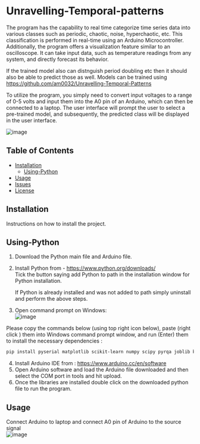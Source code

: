 # Unravelling-Temporal-patterns   

The program has the capability to real time categorize time series data into various classes such as periodic, chaotic, noise, hyperchaotic, etc. This classification is performed in real-time using an Arduino Microcontroller. Additionally, the program offers a visualization feature similar to an oscilloscope. It can take input data, such as temperature readings from any system, and directly forecast its behavior.

If the trained model also can distnguish period doubling etc then it should also be able to predict those as well. Models can be trained using https://github.com/am0032/Unravelling-Temporal-Patterns

To utilize the program, you simply need to convert input voltages to a range of 0-5 volts and input them into the A0 pin of an Arduino, which can then be connected to a laptop. The user interface will prompt the user to select a pre-trained model, and subsequently, the predicted class will be displayed in the user interface.

![image](https://github.com/am0032/Real-Time-ML-Classification-of-Time-Series/assets/123314532/316bbc24-763c-43d8-8eb1-3ebc171479d4)

   
 


## Table of Contents
- [Installation](#Installation)
  - [Using-Python](#Using-Python)
- [Usage](#Usage)
- [Issues](#issues)
- [License](#licensing)



## Installation  
Instructions on how to install the project.  



## Using-Python    
1) Download the Python main file and Arduino file.   

2) Install Python from - https://www.python.org/downloads/   
    Tick the button saying add Python to path in the installation window for Python installation.  

    If Python is already installed and was not added to path simply uninstall and perform the above steps.   



3) Open command prompt on Windows:   
![image](https://github.com/am0032/Unravelling-Temporal-Patterns/assets/123314532/3d5f24b6-00f9-4425-807f-263ece9e9f1a)   

Please copy the commands below (using top right icon below), paste (right click ) them into Windows  command prompt window, and run (Enter) them to install the necessary dependencies :  

```bash
pip install pyserial matplotlib scikit-learn numpy scipy pyrqa joblib kneed pandas python-igraph

```
4) Install Arduino IDE from : https://www.arduino.cc/en/software   
5) Open Arduino software and load the Arduino file downloaded and then select the COM port in tools and hit upload.    
6) Once the libraries are installed double click on the downloaded python file  to run the program.    


## Usage   
Connect Arduino to laptop and connect A0 pin of Arduino to the source signal  
![image](https://github.com/am0032/Real-Time-ML-Classification-of-Time-Series/assets/123314532/a0684b34-be8b-4fbf-afa9-b788254284da)  














